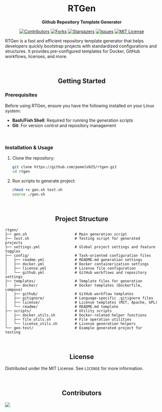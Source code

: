 <div align="center">

# RTGen

<p align="center">
  <strong>Github Repository Template Generator</strong>
</p>


[![Contributors][contributors-shield]][contributors-url]
[![Forks][forks-shield]][forks-url]
[![Stargazers][stars-shield]][stars-url]
[![Issues][issues-shield]][issues-url]
[![MIT License][license-shield]][license-url]


</div>

<div align="center">

</div>

RTGen is a fast and efficient repository template generator that helps developers quickly bootstrap projects with standardized configurations and structures. It provides pre-configured templates for Docker, GitHub workflows, licenses, and more.

<div align="center">

</br>

## Getting Started

</div>

### Prerequisites

Before using RTGen, ensure you have the following installed on your Linux system:

- **Bash/Fish Shell**: Required for running the generation scripts
- **Git**: For version control and repository management

</br>

### Installation & Usage

1. Clone the repository:
   ```bash
   git clone https://github.com/pomelo925/rtgen.git
   cd rtgen
   ```

2. Run scripts to generate project:
   ```bash
   chmod +x gen.sh test.sh
   source ./gen.sh
   ```

<div align="center">

</br>

## Project Structure

</div>

```
rtgen/
├── gen.sh                      # Main generation script
├── test.sh                     # Testing script for generated projects
├── settings.yml                # Global project settings and feature toggles
├── config/                     # Task-oriented configuration files
│   ├── readme.yml              # README.md generation settings
│   ├── docker.yml              # Docker containerization settings
│   ├── license.yml             # License file configuration
│   └── github.yml              # GitHub workflows and repository settings
├── templates/                  # Template files for generation
│   ├── docker/                 # Docker templates (Dockerfile, compose)
│   ├── github/                 # GitHub workflow templates
│   ├── gitignore/              # Language-specific .gitignore files
│   ├── license/                # License templates (MIT, Apache, GPL)
│   └── readme/                 # README.md template
├── scripts/                    # Utility scripts
│   ├── docker_utils.sh         # Docker-related helper functions
│   ├── file_utils.sh           # File operation utilities
│   └── license_utils.sh        # License generation helpers
└── gen-test/                   # Example generated project for testing
```

<div align="center">

</br>

## License

</div>

Distributed under the MIT License. See `LICENSE` for more information.

</br>

<div align="center">

## Contributors

</div>

<a href="https://github.com/pomelo925/rtgen/graphs/contributors">
  <img src="https://contrib.rocks/image?repo=pomelo925/rtgen" />
</a>


<!-- MARKDOWN LINKS & IMAGES -->
<!-- https://www.markdownguide.org/basic-syntax/#reference-style-links -->
[contributors-shield]: https://img.shields.io/github/contributors/pomelo925/rtgen.svg?style=for-the-badge
[contributors-url]: https://github.com/pomelo925/rtgen/graphs/contributors
[forks-shield]: https://img.shields.io/github/forks/pomelo925/rtgen.svg?style=for-the-badge
[forks-url]: https://github.com/pomelo925/rtgen/network/members
[stars-shield]: https://img.shields.io/github/stars/pomelo925/rtgen.svg?style=for-the-badge
[stars-url]: https://github.com/pomelo925/rtgen/stargazers
[issues-shield]: https://img.shields.io/github/issues/pomelo925/rtgen.svg?style=for-the-badge
[issues-url]: https://github.com/pomelo925/rtgen/issues
[license-shield]: https://img.shields.io/github/license/pomelo925/rtgen.svg?style=for-the-badge
[license-url]: https://github.com/pomelo925/rtgen/blob/main/LICENSE